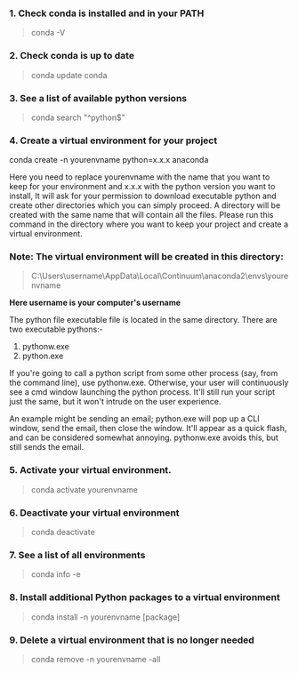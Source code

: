 ### 1. Check conda is installed and in your PATH

> conda -V

### 2. Check conda is up to date

> conda update conda

### 3. See a list of available python versions 

> conda search "^python$"

### 4. Create a virtual environment for your project

conda create -n yourenvname python=x.x.x anaconda

Here you need to replace yourenvname with the name that you want to keep for your environment and x.x.x with the python version
you want to install, It will ask for your permission to download executable python and create other directories which you can 
simply proceed. A directory will be created with the same name that will contain all the files. Please run this command in the 
directory where you want to keep your project and create a virtual environment.

### Note: The virtual environment will be created in this directory:

> C:\Users\username\AppData\Local\Continuum\anaconda2\envs\yourenvname

__Here username is your computer's username__

The python file executable file is located in the same directory. There are two executable pythons:-
1. pythonw.exe
2. python.exe

If you're going to call a python script from some other process (say, from the command line), use pythonw.exe. Otherwise, your user will continuously see a cmd window launching the python process. It'll still run your script just the same, but it won't intrude on the user experience.

An example might be sending an email; python.exe will pop up a CLI window, send the email, then close the window. It'll appear as a quick flash, and can be considered somewhat annoying. pythonw.exe avoids this, but still sends the email.

### 5. Activate your virtual environment.

> conda activate yourenvname 

### 6. Deactivate your virtual environment

> conda deactivate

### 7. See a list of all environments

> conda info -e

### 8. Install additional Python packages to a virtual environment

> conda install -n yourenvname [package]

### 9. Delete a virtual environment that is no longer needed

> conda remove -n yourenvname -all

